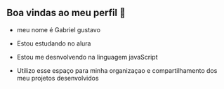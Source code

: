 ## Boa vindas ao meu perfil 🖤

- meu nome é Gabriel gustavo

- Estou estudando no alura
- Estou me desnvolvendo na linguagem javaScript
- Utilizo esse espaço para minha organizaçao e compartilhamento dos meu projetos desenvolvidos
